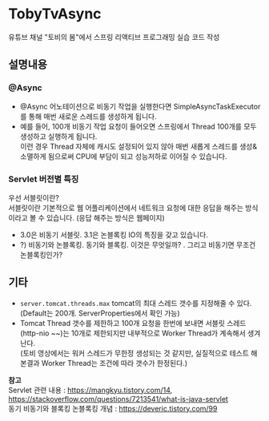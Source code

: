 # TobyTvAsync
유튜브 채널 "토비의 봄"에서 스프링 리액티브 프로그래밍 실습 코드 작성

## 설명내용
### @Async 
- @Async 어노테이션으로 비동기 작업을 실행한다면 SimpleAsyncTaskExecutor를 통해 매번 새로운 스레드를 생성하게 됩니다.
- 예를 들어, 100개 비동기 작업 요청이 들어오면 스프링에서 Thread 100개를 모두 생성하고 실행하게 됩니다.  
  이런 경우 Thread 자체에 캐시도 설정되어 있지 않아 매번 새롭게 스레드를 생성&소멸하게 됨으로써 CPU에 부담이 되고 성능저하로 이어질 수 있습니다.

### Servlet 버전별 특징
우선 서블릿이란?  
서블릿이란 기본적으로 웹 어플리케이션에서 네트워크 요청에 대한 응답을 해주는 방식이라고 볼 수 있습니다. (응답 해주는 방식은 웹페이지)
- 3.0은 비동기 서블릿. 3.1은 논블록킹 IO의 특징을 갖고 있습니다.
- ?) 비동기와 논블록킹. 동기와 블록킹. 이것은 무엇일까? . 그리고 비동기면 무조건 논블록킹인가?

## 기타
- `server.tomcat.threads.max` tomcat의 최대 스레드 갯수를 지정해줄 수 있다.(Default는 200개. ServerProperties에서 확인 가능)
- Tomcat Thread 갯수를 제한하고 100개 요청을 한번에 보내면 서블릿 스레드(http-nio ~~)는 10개로 제한되지만 내부적으로 Worker Thread가 계속해서 생겨난다.  
  (토비 영상에서는 워커 스레드가 무한정 생성되는 것 같지만, 실질적으로 테스트 해본결과 Worker Thread는 조건에 따라 갯수가 한정된다.)

**참고**  
Servlet 관련 내용 : https://mangkyu.tistory.com/14, https://stackoverflow.com/questions/7213541/what-is-java-servlet  
동기 비동기와 블록킹 논블록킹 개념 : https://deveric.tistory.com/99
